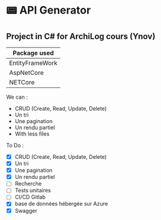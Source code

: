 # 📟 API Generator  
## Project in C# for ArchiLog cours (Ynov)

Package used |
------------ |
EntityFrameWork |
AspNetCore |
NETCore |
  
We can :
- CRUD (Create, Read, Update, Delete)  
- Un tri  
- Une pagination  
- Un rendu partiel
- With less files 
  
To Do :  
- [X] CRUD (Create, Read, Update, Delete)  
- [X] Un tri  
- [X] Une pagination  
- [X] Un rendu partiel  
- [ ] Recherche  
- [ ] Tests unitaires
- [ ] CI/CD Gitlab
- [X] base de données hébergée sur Azure
- [X] Swagger
